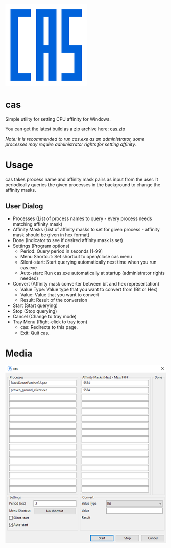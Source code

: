 ![](media/cas256x256.png)

# cas

Simple utility for setting CPU affinity for Windows.

You can get the latest build as a zip archive here: [cas.zip](https://raw.githubusercontent.com/wiki/nukoseer/cas/cas.zip)

_Note: It is recommended to run cas.exe as an administrator, some processes may require administrator rights for setting affinity._

# Usage

cas takes process name and affinity mask pairs as input from the user. It periodically queries the given processes in the background to change the affinity masks.

## User Dialog

- Processes (List of process names to query - every process needs matching affinity mask)
- Affinity Masks (List of affinity masks to set for given process - affinity mask should be given in hex format)
- Done (Indicator to see if desired affinity mask is set)
- Settings (Program options)
  - Period: Query period in seconds [1-99]
  - Menu Shortcut: Set shortcut to open/close cas menu
  - Silent-start: Start querying automatically next time when you run cas.exe
  - Auto-start: Run cas.exe automatically at startup (administrator rights needed)
- Convert (Affinity mask converter between bit and hex representation)
  - Value Type: Value type that you want to convert from (Bit or Hex)
  - Value: Value that you want to convert
  - Result: Result of the conversion
- Start (Start querying)
- Stop (Stop querying)
- Cancel (Change to tray mode)
- Tray Menu (Right-click to tray icon)
  - cas: Redirects to this page.
  - Exit: Quit cas.

# Media

![](media/cas_dialog.png)

